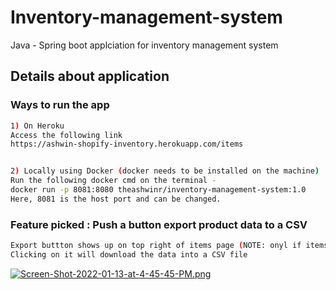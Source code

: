 # Inventory-management-system

Java - Spring boot applciation for inventory management system

## Details about application

### Ways to run the app
```bash
1) On Heroku 
Access the following link
https://ashwin-shopify-inventory.herokuapp.com/items


2) Locally using Docker (docker needs to be installed on the machine)
Run the following docker cmd on the terminal -
docker run -p 8081:8080 theashwinr/inventory-management-system:1.0
Here, 8081 is the host port and can be changed.
```
### Feature picked : Push a button export product data to a CSV
```bash
Export buttton shows up on top right of items page (NOTE: onyl if items exist)
Clicking on it will download the data into a CSV file
 ```

[![Screen-Shot-2022-01-13-at-4-45-45-PM.png](https://i.postimg.cc/nhLRTH5Z/Screen-Shot-2022-01-13-at-4-45-45-PM.png)](https://postimg.cc/TpZJ3XfH)
